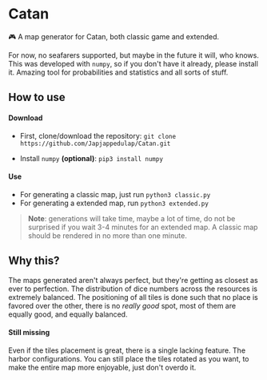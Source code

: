
# Catan
:video_game: A map generator for Catan, both classic game and extended. 

For now, no seafarers supported, but maybe in the future it will, who knows.
This was developed with `numpy`, so if you don't have it already, please install it. Amazing tool for probabilities and statistics and all sorts of stuff.

## How to use
#### Download
- First, clone/download the repository: 
`git clone https://github.com/Japjappedulap/Catan.git`

 - Install `numpy` **(optional)**: 
 `pip3 install numpy`

 #### Use
 - For generating a classic map, just run `python3 classic.py`
 - For generating a extended map, run `python3 extended.py`
 

> **Note**: generations will take time, maybe a lot of time, do not be surprised if you wait 3-4 minutes for an extended map. A classic map should be rendered in no more than one minute.
## Why this?
The maps generated aren't always perfect, but they're getting as closest as ever to perfection. The distribution of dice numbers across the resources is extremely balanced. The positioning of all tiles is done such that no place is favored over the other, there is no *really good* spot, most of them are equally good, and equally balanced.

#### Still missing
Even if the tiles placement is great, there is a single lacking feature. The harbor configurations. You can still place the tiles rotated as you want, to make the entire map more enjoyable, just don't overdo it.
